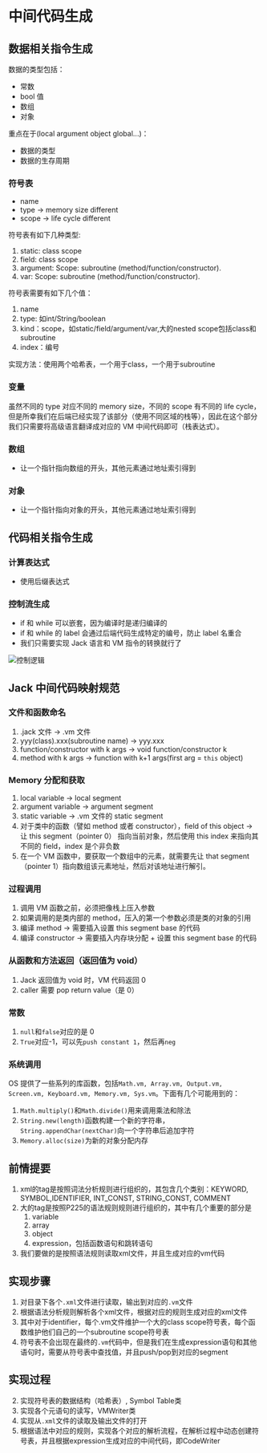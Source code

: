 # 中间代码生成

## 数据相关指令生成

数据的类型包括：

- 常数
- bool 值
- 数组
- 对象

重点在于(local argument object global...)：

- 数据的类型
- 数据的生存周期

### 符号表

- name
- type -> memory size different
- scope -> life cycle different

符号表有如下几种类型:

1. static: class scope
2. field: class scope
3. argument: Scope: subroutine (method/function/constructor).
4. var: Scope: subroutine (method/function/constructor).

符号表需要有如下几个值：

1. name
2. type: 如int/String/boolean
3. kind：scope，如static/field/argument/var,大的nested scope包括class和subroutine
4. index：编号

实现方法：使用两个哈希表，一个用于class，一个用于subroutine

### 变量

虽然不同的 type 对应不同的 memory size，不同的 scope 有不同的 life cycle，但是所幸我们在后端已经实现了该部分（使用不同区域的栈等），因此在这个部分我们只需要将高级语言翻译成对应的 VM
中间代码即可（栈表达式）。

### 数组

- 让一个指针指向数组的开头，其他元素通过地址索引得到

### 对象

- 让一个指针指向对象的开头，其他元素通过地址索引得到

## 代码相关指令生成

### 计算表达式

- 使用后缀表达式

### 控制流生成

- if 和 while 可以嵌套，因为编译时是递归编译的
- if 和 while 的 label 会通过后端代码生成特定的编号，防止 label 名重合
- 我们只需要实现 Jack 语言和 VM 指令的转换就行了

![控制逻辑](控制逻辑.png)

## Jack 中间代码映射规范

### 文件和函数命名

1. .jack 文件 -> .vm 文件
2. yyy(class).xxx(subroutine name) -> yyy.xxx
3. function/constructor with k args -> void function/constructor k
4. method with k args -> function with k+1 args(first arg = `this` object)

### Memory 分配和获取

1. local variable -> local segment
2. argument variable -> argument segment
3. static variable -> .vm 文件的 static segment
4. 对于类中的函数（譬如 method 或者 constructor），field of this object -> 让 this segment（pointer 0） 指向当前对象，然后使用 this index 来指向其不同的
   field，index 是个非负数
5. 在一个 VM 函数中，要获取一个数组中的元素，就需要先让 that segment（pointer 1）指向数组该元素地址，然后对该地址进行解引。

### 过程调用

1. 调用 VM 函数之前，必须把像栈上压入参数
2. 如果调用的是类内部的 method，压入的第一个参数必须是类的对象的引用
3. 编译 method -> 需要插入设置 this segment base 的代码
4. 编译 constructor -> 需要插入内存块分配 + 设置 this segment base 的代码

### 从函数和方法返回（返回值为 void）

1. Jack 返回值为 void 时，VM 代码返回 0
2. caller 需要 pop return value（是 0）

### 常数

1. `null`和`false`对应的是 0
2. `True`对应-1，可以先`push constant 1`，然后再`neg`

### 系统调用

OS 提供了一些系列的库函数，包括`Math.vm, Array.vm, Output.vm, Screen.vm, Keyboard.vm, Memory.vm, Sys.vm`。下面有几个可能用到的：

1. `Math.multiply()`和`Math.divide()`用来调用乘法和除法
2. `String.new(length)`函数构建一个新的字符串，`String.appendChar(nextChar)`向一个字符串后追加字符
3. `Memory.alloc(size)`为新的对象分配内存

## 前情提要

1. xml的tag是按照词法分析规则进行组织的，其包含几个类别：KEYWORD, SYMBOL,IDENTIFIER, INT_CONST, STRING_CONST, COMMENT
2. 大的tag是按照P225的语法规则规则进行组织的，其中有几个重要的部分是
    1. variable
    2. array
    3. object
    4. expression，包括函数语句和跳转语句
3. 我们要做的是按照语法规则读取xml文件，并且生成对应的vm代码

## 实现步骤

1. 对目录下各个`.xml`文件进行读取，输出到对应的`.vm`文件
2. 根据语法分析规则解析各个xml文件，根据对应的规则生成对应的xml文件
3. 其中对于identifier，每个.vm文件维护一个大的class scope符号表，每个函数维护他们自己的一个subroutine scope符号表
4. 符号表不会出现在最终的`.vm`代码中，但是我们在生成expression语句和其他语句时，需要从符号表中查找值，并且push/pop到对应的segment

## 实现过程

2. 实现符号表的数据结构（哈希表）, Symbol Table类
3. 实现各个元语句的读写，VMWriter类
4. 实现从`.xml`文件的读取及输出文件的打开
5. 根据语法中对应的规则，实现各个<tag>对应的解析流程，在解析过程中动态创建符号表，并且根据expression生成对应的中间代码，即CodeWriter
